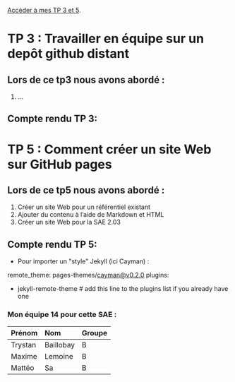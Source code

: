 [Accéder à mes TP 3 et 5](https://github.com/ydroo/tp3).

# TP 3 : Travailler en équipe sur un depôt github distant

## Lors de ce tp3 nous avons abordé : 

1.  ...

## Compte rendu TP 3:


# TP 5 : Comment créer un site Web sur GitHub pages

## Lors de ce tp5 nous avons abordé : 

1.  Créer un site Web pour un référentiel existant
2.  Ajouter du contenu à l’aide de Markdown et HTML
3.  Créer un site Web pour la SAE 2.03

## Compte rendu TP 5:

* Pour importer un "style" Jekyll (ici Cayman) :

remote_theme: pages-themes/cayman@v0.2.0
plugins:
- jekyll-remote-theme # add this line to the plugins list if you already have one

### Mon équipe 14 pour cette SAE :

| Prénom       | Nom               | Groupe |
|:-------------|:------------------|:-------|
| Trystan      | Baillobay         | B      |
| Maxime       | Lemoine           | B      |
| Mattéo       | Sa                | B      |
